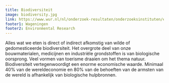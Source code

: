 ```yaml
---
title: Biodiversiteit
image: biodiversity.jpg
link: https://www.wur.nl/nl/onderzoek-resultaten/onderzoeksinstituten/environmental-research/programmas/biodiversiteit.htm
footer1: Wageningen
footer2: Environmental Research
---
```


Alles wat we eten is direct of indirect afkomstig van wilde of gedomesticeerde biodiversiteit. Het overgrote deel van onze bouwmaterialen, medicijnen en industriële grondstoffen is van biologische oorsprong. Veel vormen van toerisme draaien om het thema natuur. Biodiversiteit vertegenwoordigt een enorme economische waarde. Minimaal 40% van de wereldeconomie en 80% van de behoeften van de armsten van de wereld is afhankelijk van biologische hulpbronnen.
